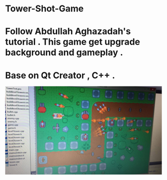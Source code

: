 # Tower-Shot-Game
# Follow Abdullah Aghazadah's tutorial . This game get upgrade background and gameplay .
# Base on Qt Creator , C++ .
![alt text](https://github.com/Baticsute/Tower-Shot-Game/blob/master/example.jpg)
